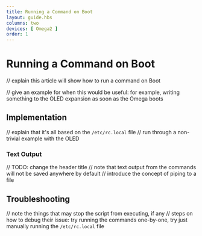 ```yaml
---
title: Running a Command on Boot
layout: guide.hbs
columns: two
devices: [ Omega2 ]
order: 1
---
```


# Running a Command on Boot

// explain this article will show how to run a command on Boot

// give an example for when this would be useful: for example, writing something to the OLED expansion as soon as the Omega boots

## Implementation

// explain that it's all based on the `/etc/rc.local` file
// run through a non-trivial example with the OLED

### Text Output
// TODO: change the header title
// note that text output from the commands will not be saved anywhere by default
// introduce the concept of piping to a file

## Troubleshooting

// note the things that may stop the script from executing, if any
// steps on how to debug their issue: try running the commands one-by-one, try just manually running the `/etc/rc.local` file
